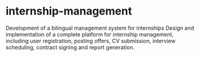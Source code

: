 # internship-management
Development of a bilingual management system for internships Design and implementation of a complete platform for internship management, including user registration, posting offers, CV submission, interview scheduling, contract signing and report generation.
